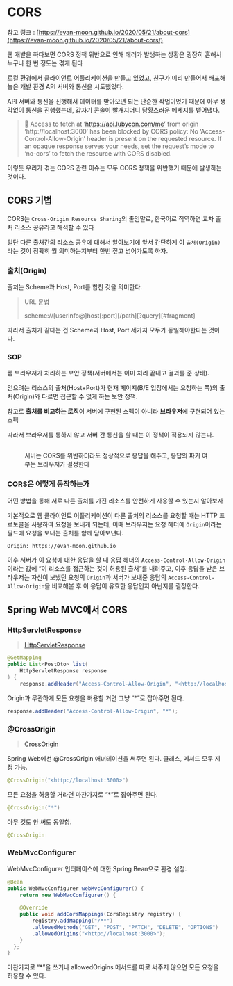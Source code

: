 # CORS

참고 링크 : [https://evan-moon.github.io/2020/05/21/about-cors](https://evan-moon.github.io/2020/05/21/about-cors/)

웹 개발을 하다보면 CORS 정책 위반으로 인해 에러가 발생하는 상황은 굉장히 흔해서 누구나 한 번 정도는 겪게 된다

로컬 환경에서 클라이언트 어플리케이션을 만들고 있었고, 친구가 미리 만들어서 배포해놓은 개발 환경 API 서버와 통신을 시도했었다.

API 서버와 통신을 진행해서 데이터를 받아오면 되는 단순한 작업이었기 때문에 아무 생각없이 통신을 진행했는데, 갑자기 콘솔이 빨개지더니 당황스러운 메세지를 뱉어냈다.

> 🚨 Access to fetch at ‘https://api.lubycon.com/me’ from origin ‘http://localhost:3000’ has been blocked by CORS policy: No ‘Access-Control-Allow-Origin’ header is present on the requested resource. If an opaque response serves your needs, set the request’s mode to ‘no-cors’ to fetch the resource with CORS disabled.

이렇듯 우리가 겪는 CORS 관련 이슈는 모두 CORS 정책을 위반했기 때문에 발생하는 것이다.

## CORS 기법

CORS는 `Cross-Origin Resource Sharing`의 줄임말로, 한국어로 직역하면 교차 출처 리소스 공유라고 해석할 수 있다

일단 다른 출처간의 리소스 공유에 대해서 알아보기에 앞서 간단하게 이 `출처(Origin)`라는 것이 정확히 뭘 의미하는지부터 한번 짚고 넘어가도록 하자.

### 출처(Origin)

출처는 Scheme과 Host, Port를 합친 것을 의미한다.

> URL 문법
>
> scheme://\[userinfo@]host\[:port]\[/path]\[?query]\[#fragment]

따라서 출처가 같다는 건 Scheme과 Host, Port 세가지 모두가 동일해야한다는 것이다.

### SOP

웹 브라우저가 처리하는 보안 정책(서버에서는 이미 처리 끝내고 결과를 준 상태).

얻으려는 리소스의 출처(Host+Port)가 현재 페이지(B/E 입장에서는 요청하는 쪽)의 출처(Origin)와 다르면 접근할 수 없게 하는 보안 정책.&#x20;

참고로 **출처를 비교하는 로직**이 서버에 구현된 스펙이 아니라 **브라우저**에 구현되어 있는 스펙

따라서 브라우저를 통하지 않고 서버 간 통신을 할 때는 이 정책이 적용되지 않는다.

<figure><img src="https://evan-moon.github.io/static/d4d623ba331c1d7851e7000c11cd3809/6af66/cors.png" alt=""><figcaption><p>서버는 CORS를 위반하더라도 정상적으로 응답을 해주고, 응답의 파기 여부는 브라우저가 결정한다</p></figcaption></figure>

### CORS은 어떻게 동작하는가

어떤 방법을 통해 서로 다른 출처를 가진 리소스를 안전하게 사용할 수 있는지 알아보자

기본적으로 웹 클라이언트 어플리케이션이 다른 출처의 리소스를 요청할 때는 HTTP 프로토콜을 사용하여 요청을 보내게 되는데, 이때 브라우저는 요청 헤더에 `Origin`이라는 필드에 요청을 보내는 출처를 함께 담아보낸다.

```http
Origin: https://evan-moon.github.io
```

이후 서버가 이 요청에 대한 응답을 할 때 응답 헤더의 `Access-Control-Allow-Origin`이라는 값에 “이 리소스를 접근하는 것이 허용된 출처”를 내려주고, 이후 응답을 받은 브라우저는 자신이 보냈던 요청의 `Origin`과 서버가 보내준 응답의 `Access-Control-Allow-Origin`을 비교해본 후 이 응답이 유효한 응답인지 아닌지를 결정한다.

## Spring Web MVC에서 CORS

### HttpServletResponse

> [HttpServletResponse](https://javaee.github.io/javaee-spec/javadocs/javax/servlet/http/HttpServletResponse.html)

```java
@GetMapping
public List<PostDto> list(
	HttpServletResponse response
) {
	response.addHeader("Access-Control-Allow-Origin", "<http://localhost:3000>");
```

Origin과 무관하게 모든 요청을 허용할 거면 그냥 “\*”로 잡아주면 된다.

```java
response.addHeader("Access-Control-Allow-Origin", "*");
```

### @CrossOrigin

> [CrossOrigin](https://docs.spring.io/spring-framework/docs/current/javadoc-api/org/springframework/web/bind/annotation/CrossOrigin.html)

Spring Web에선 @CrossOrigin 애너테이션을 써주면 된다. 클래스, 메서드 모두 지정 가능.

```java
@CrossOrigin("<http://localhost:3000>")
```

모든 요청을 허용할 거라면 마찬가지로 “\*”로 잡아주면 된다.

```java
@CrossOrigin("*")
```

아무 것도 안 써도 동일함.

```java
@CrossOrigin
```

### WebMvcConfigurer

WebMvcConfigurer 인터페이스에 대한 Spring Bean으로 환경 설정.

```java
@Bean
public WebMvcConfigurer webMvcConfigurer() {
    return new WebMvcConfigurer() {
		
    @Override
    public void addCorsMappings(CorsRegistry registry) {
        registry.addMapping("/**")
        .allowedMethods("GET", "POST", "PATCH", "DELETE", "OPTIONS")
        .allowedOrigins("<http://localhost:3000>");
    }
  };
}
```

마찬가지로 “\*”을 쓰거나 allowedOrigins 메서드를 따로 써주지 않으면 모든 요청을 허용할 수 있다.
